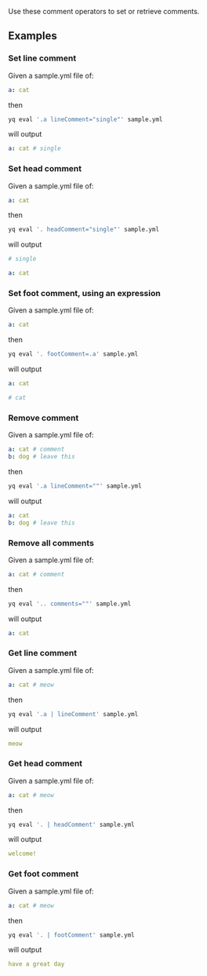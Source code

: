 Use these comment operators to set or retrieve comments.
## Examples
### Set line comment
Given a sample.yml file of:
```yaml
a: cat
```
then
```bash
yq eval '.a lineComment="single"' sample.yml
```
will output
```yaml
a: cat # single
```

### Set head comment
Given a sample.yml file of:
```yaml
a: cat
```
then
```bash
yq eval '. headComment="single"' sample.yml
```
will output
```yaml
# single

a: cat
```

### Set foot comment, using an expression
Given a sample.yml file of:
```yaml
a: cat
```
then
```bash
yq eval '. footComment=.a' sample.yml
```
will output
```yaml
a: cat

# cat
```

### Remove comment
Given a sample.yml file of:
```yaml
a: cat # comment
b: dog # leave this
```
then
```bash
yq eval '.a lineComment=""' sample.yml
```
will output
```yaml
a: cat
b: dog # leave this
```

### Remove all comments
Given a sample.yml file of:
```yaml
a: cat # comment
```
then
```bash
yq eval '.. comments=""' sample.yml
```
will output
```yaml
a: cat
```

### Get line comment
Given a sample.yml file of:
```yaml
a: cat # meow
```
then
```bash
yq eval '.a | lineComment' sample.yml
```
will output
```yaml
meow
```

### Get head comment
Given a sample.yml file of:
```yaml
a: cat # meow
```
then
```bash
yq eval '. | headComment' sample.yml
```
will output
```yaml
welcome!
```

### Get foot comment
Given a sample.yml file of:
```yaml
a: cat # meow
```
then
```bash
yq eval '. | footComment' sample.yml
```
will output
```yaml
have a great day
```

